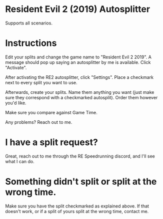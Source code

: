 # Resident Evil 2 (2019) Autosplitter

Supports all scenarios. 

# Instructions

Edit your splits and change the game name to "Resident Evil 2 2019". A message should pop up saying an autosplitter by me is available. Click "Activate".

After activating the RE2 autosplitter, click "Settings". Place a checkmark next to every split you want to use.

Afterwards, create your splits. Name them anything you want (just make sure they correspond with a checkmarked autosplit). Order them however you'd like.

Make sure you compare against Game Time.

Any problems? Reach out to me.

# I have a split request?

Great, reach out to me through the RE Speedrunning discord, and I'll see what I can do.

# Something didn't split or split at the wrong time.

Make sure you have the split checkmarked as explained above. If that doesn't work, or if a split of yours split at the wrong time, contact me.
